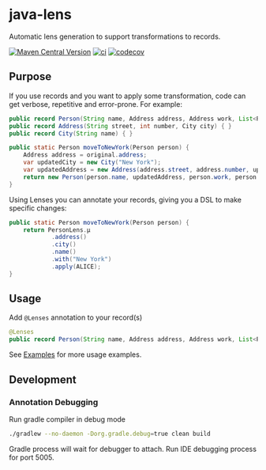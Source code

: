 # java-lens

Automatic lens generation to support transformations to records.

[![Maven Central Version](https://img.shields.io/maven-central/v/nl.bvkatwijk/java-lens?versionPrefix=0)](https://mvnrepository.com/artifact/nl.bvkatwijk/java-lens)
[![ci](https://github.com/bvkatwijk/java-lens/actions/workflows/gradle.yml/badge.svg)](https://github.com/bvkatwijk/java-lens/actions/workflows/gradle.yml)
[![codecov](https://codecov.io/github/bvkatwijk/java-lens/graph/badge.svg?token=9aIaRmZ2ON)](https://codecov.io/github/bvkatwijk/java-lens)

## Purpose
If you use records and you want to apply some transformation, code can get verbose, repetitive and error-prone. For example:
```java
public record Person(String name, Address address, Address work, List<Person> friends) { }
public record Address(String street, int number, City city) { }
public record City(String name) { }

public static Person moveToNewYork(Person person) {
    Address address = original.address;
    var updatedCity = new City("New York");
    var updatedAddress = new Address(address.street, address.number, updatedCity);
    return new Person(person.name, updatedAddress, person.work, person.friends);
}
```
Using Lenses you can annotate your records, giving you a DSL to make specific changes:

```java
public static Person moveToNewYork(Person person) {
    return PersonLens.µ
            .address()
            .city()
            .name()
            .with("New York")
            .apply(ALICE);
}
```

## Usage
Add `@Lenses` annotation to your record(s)
```java
@Lenses
public record Person(String name, Address address, Address work, List<Person> friends) { }
```
See [Examples](./example) for more usage examples.

## Development

### Annotation Debugging
Run gradle compiler in debug mode
```bash
./gradlew --no-daemon -Dorg.gradle.debug=true clean build
```
Gradle process will wait for debugger to attach.
Run IDE debugging process for port 5005. 
